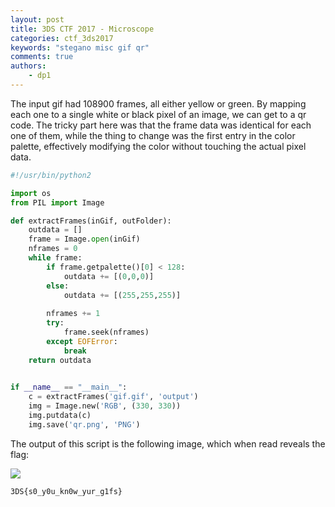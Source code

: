 ```yaml
---
layout: post
title: 3DS CTF 2017 - Microscope
categories: ctf_3ds2017
keywords: "stegano misc gif qr"
comments: true
authors:
    - dp1
---
```




The input gif had 108900 frames, all either yellow or green. By mapping each one to a single white or black pixel of an image, we can get to a qr code.
The tricky part here was that the frame data was identical for each one of them, while the thing to change was the first entry in the color palette, effectively modifying the color without touching the actual pixel data.

```python
#!/usr/bin/python2

import os
from PIL import Image

def extractFrames(inGif, outFolder):
	outdata = []
	frame = Image.open(inGif)
	nframes = 0
	while frame:
		if frame.getpalette()[0] < 128:
			outdata += [(0,0,0)]
		else:
			outdata += [(255,255,255)]
		
		nframes += 1
		try:
			frame.seek(nframes)
		except EOFError:
			break
	return outdata
    

if __name__ == "__main__":
	c = extractFrames('gif.gif', 'output')
	img = Image.new('RGB', (330, 330))
	img.putdata(c)
	img.save('qr.png', 'PNG')

```

The output of this script is the following image, which when read reveals the flag:

<img class="img-responsive" src="{{ site-url }}/assets/3dsctf2017/qr.png">

```bash
3DS{s0_y0u_kn0w_yur_g1fs}
```


